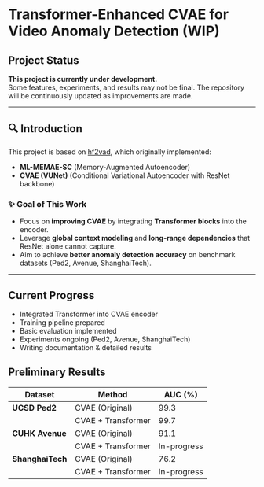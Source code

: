# Transformer-Enhanced CVAE for Video Anomaly Detection (WIP)

## Project Status  

**This project is currently under development.**  
Some features, experiments, and results may not be final. The repository will be continuously updated as improvements are made.  

---

## 🔍 Introduction  

This project is based on [hf2vad](https://github.com/LiUzHiAn/hf2vad), which originally implemented:  

- **ML-MEMAE-SC** (Memory-Augmented Autoencoder)  
- **CVAE (VUNet)** (Conditional Variational Autoencoder with ResNet backbone)  

### ✨ Goal of This Work  
- Focus on **improving CVAE** by integrating **Transformer blocks** into the encoder.  
- Leverage **global context modeling** and **long-range dependencies** that ResNet alone cannot capture.  
- Aim to achieve **better anomaly detection accuracy** on benchmark datasets (Ped2, Avenue, ShanghaiTech).  

---

## Current Progress  

- Integrated Transformer into CVAE encoder  
- Training pipeline prepared  
- Basic evaluation implemented  
- Experiments ongoing (Ped2, Avenue, ShanghaiTech)  
- Writing documentation & detailed results  

## Preliminary Results
| Dataset      | Method              | AUC (%) |
|--------------|---------------------|---------|
| **UCSD Ped2** | CVAE (Original)     | 99.3   |
|              | CVAE + Transformer  | 99.7   |
| **CUHK Avenue** | CVAE (Original)  | 91.1   |
|              | CVAE + Transformer  | In-progress  |
| **ShanghaiTech** | CVAE (Original) | 76.2   |
|              | CVAE + Transformer  | In-progress |
